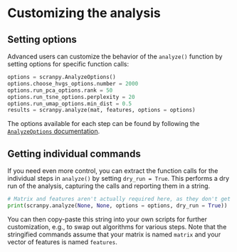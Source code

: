# Customizing the analysis

## Setting options

Advanced users can customize the behavior of the `analyze()` function by setting options for specific function calls:

```python
options = scranpy.AnalyzeOptions()
options.choose_hvgs_options.number = 2000  
options.run_pca_options.rank = 50 
options.run_tsne_options.perplexity = 20
options.run_umap_options.min_dist = 0.5
results = scranpy.analyze(mat, features, options = options)
```

The options available for each step can be found by following the [`AnalyzeOptions` documentation](api/scranpy.rst#scranpy.analyze_live.AnalyzeOptions).

## Getting individual commands 

If you need even more control, you can extract the function calls for the individual steps in `analyze()` by setting `dry_run = True`.
This performs a dry run of the analysis, capturing the calls and reporting them in a string.

```python
# Matrix and features aren't actually required here, as they don't get used.
print(scranpy.analyze(None, None, options = options, dry_run = True))
```

You can then copy-paste this string into your own scripts for further customization, e.g., to swap out algorithms for various steps.
Note that the stringified commands assume that your matrix is named `matrix` and your vector of features is named `features`.
